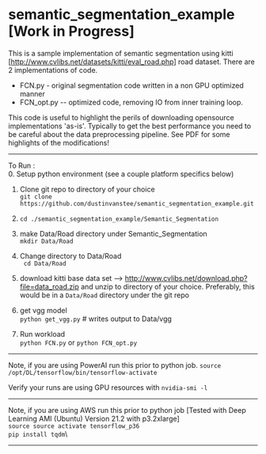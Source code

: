 # semantic_segmentation_example  [Work in Progress]

This is a sample implementation of semantic segmentation using kitti [http://www.cvlibs.net/datasets/kitti/eval_road.php] road dataset.  There are 2 implementations of code.   

* FCN.py - original segmentation code written in a non GPU optimized manner
* FCN_opt.py -- optimized code, removing IO from inner training loop.  

This code is useful to highlight the perils of downloading opensource implementations 'as-is'.  Typically to get the best performance you need to be careful about the data preprocessing pipeline.  See PDF for some highlights of the modifications!

---
To Run : \
0. Setup python environment (see a couple platform specifics below)
1. Clone git repo to directory of your choice \
  ```git clone https://github.com/dustinvanstee/semantic_segmentation_example.git```
2. ```cd ./semantic_segmentation_example/Semantic_Segmentation```
3. make Data/Road directory under Semantic_Segmentation \
```mkdir Data/Road```
4. Change directory to Data/Road \
``` cd Data/Road```
5. download kitti base data set --> http://www.cvlibs.net/download.php?file=data_road.zip and unzip to directory of your choice.  Preferably, this would be in a ```Data/Road``` directory under the git repo 

6. get vgg model\
```python get_vgg.py``` # writes output to Data/vgg

7. Run workload \
```python FCN.py``` or ```python FCN_opt.py```

--- 
Note, if you are using PowerAI run this prior to python job.
```source /opt/DL/tensorflow/bin/tensorflow-activate```

Verify your runs are using GPU resources with ```nvidia-smi -l```

--- 
Note, if you are using AWS run this prior to python job
[Tested with Deep Learning AMI (Ubuntu) Version 21.2 with p3.2xlarge]\
```source source activate tensorflow_p36```\
```pip install tqdm```\

---

